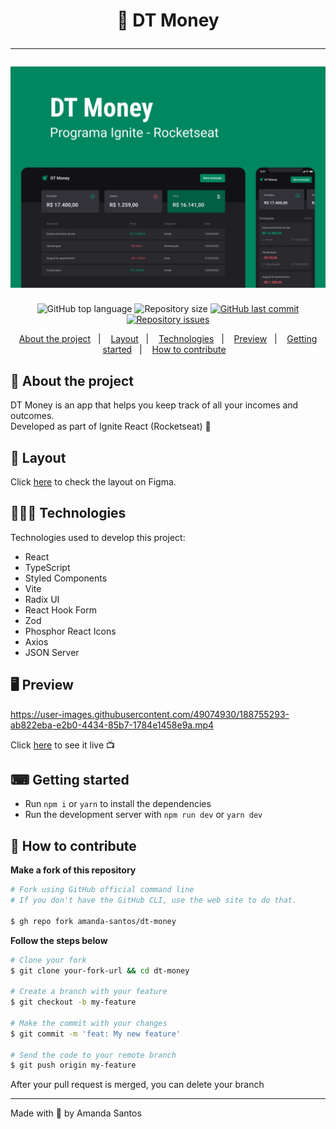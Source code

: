 <h1 align="center">
  💸 DT Money
  <hr />
  <img src="assets/cover.png" alt="" />
</h1>

<p align="center">
  <img alt="GitHub top language" src="https://img.shields.io/github/languages/top/amanda-santos/dt-money">

  <img alt="Repository size" src="https://img.shields.io/github/repo-size/amanda-santos/dt-money">

  <a href="https://github.com/amanda-santos/dt-money/commits/master">
    <img alt="GitHub last commit" src="https://img.shields.io/github/last-commit/amanda-santos/dt-money">
  </a>

  <a href="https://github.com/amanda-santos/dt-money/issues">
    <img alt="Repository issues" src="https://img.shields.io/github/issues/amanda-santos/dt-money">
  </a>
</p>

<p align="center">
  <a href="#-about-the-project">About the project</a>&nbsp;&nbsp;&nbsp;|&nbsp;&nbsp;&nbsp;
  <a href="#-layout">Layout</a>&nbsp;&nbsp;&nbsp;|&nbsp;&nbsp;&nbsp;
  <a href="#-technologies">Technologies</a>&nbsp;&nbsp;&nbsp;|&nbsp;&nbsp;&nbsp;
  <a href="#-preview">Preview</a>&nbsp;&nbsp;&nbsp;|&nbsp;&nbsp;&nbsp;
  <a href="#-getting-started">Getting started</a>&nbsp;&nbsp;&nbsp;|&nbsp;&nbsp;&nbsp;
  <a href="#-how-to-contribute">How to contribute</a>&nbsp;&nbsp;&nbsp;
</p>

## 📝 About the project

<p>DT Money is an app that helps you keep track of all your incomes and outcomes.
<br />
Developed as part of Ignite React (Rocketseat) 🚀
</p>

## 🎨 Layout

<p>
  Click <a href="https://www.figma.com/file/eaLRH7pycKzBmwSXtlOFzb/DT-Money-(Community)?node-id=1%3A147">here</a> to check the layout on Figma.
</p>

## 👩🏻‍💻 Technologies

Technologies used to develop this project:

- React
- TypeScript
- Styled Components
- Vite
- Radix UI
- React Hook Form
- Zod
- Phosphor React Icons
- Axios
- JSON Server

## 🖥 Preview

https://user-images.githubusercontent.com/49074930/188755293-ab822eba-e2b0-4434-85b7-1784e1458e9a.mp4

Click <a href="https://dt-money-amanda-santos.vercel.app/">here</a> to see it live 📺

## ⌨ Getting started

- Run `npm i` or `yarn` to install the dependencies
- Run the development server with `npm run dev` or `yarn dev`

## 🤔 How to contribute

**Make a fork of this repository**

```bash
# Fork using GitHub official command line
# If you don't have the GitHub CLI, use the web site to do that.

$ gh repo fork amanda-santos/dt-money
```

**Follow the steps below**

```bash
# Clone your fork
$ git clone your-fork-url && cd dt-money

# Create a branch with your feature
$ git checkout -b my-feature

# Make the commit with your changes
$ git commit -m 'feat: My new feature'

# Send the code to your remote branch
$ git push origin my-feature
```

After your pull request is merged, you can delete your branch

---

Made with 💜 by Amanda Santos
